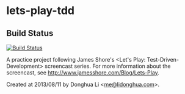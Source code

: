 lets-play-tdd
=============

Build Status
------------
[![Build Status](https://drone.io/github.com/lidonghua/lets-play-tdd/status.png)](https://drone.io/github.com/lidonghua/lets-play-tdd/latest)

A practice project following James Shore's &lt;Let's Play: Test-Driven-Development> screencast series.
For more information about the screencast, see http://www.jamesshore.com/Blog/Lets-Play.

Created at 2013/08/11 by Donghua Li &lt;me@lidonghua.com>.
